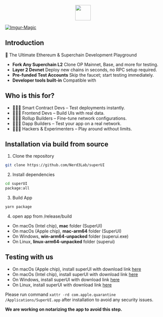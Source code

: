 <p align="center">
    <picture>
      <source media="(prefers-color-scheme: dark)" srcset="https://framerusercontent.com/images/3gXLrq3gkm5rm9OY8JD6Ccau28.svg">
      <img src="https://framerusercontent.com/images/3gXLrq3gkm5rm9OY8JD6Ccau28.svg" height="50">
    </picture>
</p>

<a href="https://framerusercontent.com/images/Uwfs6ift9dP0BWm3UYVTSiFJ1Qs.png"><img src="https://framerusercontent.com/images/Uwfs6ift9dP0BWm3UYVTSiFJ1Qs.png" alt="Imgur-Magic" border="0"></a>

## Introduction

🚀 The Ultimate Ethereum & Superchain Development Playground

- **Fork Any Superchain L2** Clone OP Mainnet, Base, and more for testing.
- **Layer 2 Devnet** Deploy new chains in seconds, no RPC setup required.
- **Pre-funded Test Accounts** Skip the faucet; start testing immediately.
- **Developer tools built-in** Compatible with

## Who is this for?

- 👩🏻‍💻 Smart Contract Devs – Test deployments instantly.
- 🧑🏻‍🎨 Frontend Devs – Build UIs with real data.
- 🧑🏻‍🔬 Rollup Builders – Fine-tune network configurations.
- 🧑🏻‍🚀 Dapp Builders – Test your app on a real network.
- 🧑🏻‍💼 Hackers & Experimenters – Play around without limits.

## Installation via build from source

1. Clone the repository

```bash
git clone https://github.com/Nerd3Lab/superUI
```

2. Install dependencies

```bash
cd superUI
package:all
```

3. Build App

```bash
yarn package
```

4. open app from /release/build
- On macOs (Intel chip), **mac** folder (SuperUI)
- On macOs (Apple chip), **mac-arm64** folder (SuperUI)
- On Windows, **win-arm64-unpacked** folder (superui.exe)
- On Linux, **linux-arm64-unpacked** folder (superui)


## Testing with us

- On macOs (Apple chip), install superUI with download link [here](https://github.com/Nerd3Lab/superUI/releases/download/v1.1.1/SuperUI-1.1.1.dmg)
- On macOs (Intel chip), install superUI with download link [here](https://github.com/Nerd3Lab/superUI/releases/download/v1.1.1/SuperUI-1.1.1.dmg)
- On Windows, install superUI with download link [here](https://github.com/Nerd3Lab/superUI/releases/download/v1.1.1/SuperUI-Setup-1.1.1.exe)
- On Linux, install superUI with download link [here](https://github.com/Nerd3Lab/superUI/releases/download/v1.1.1/SuperUI-1.1.1-arm64.AppImage)

Please run command `xattr -rd com.apple.quarantine /Applications/SuperUI.app` after installation to avoid any security issues.

**We are working on notarizing the app to avoid this step.**
